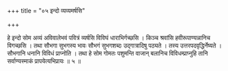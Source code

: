 +++
title = "०५ इन्दो व्यव्यमर्षसि"

+++

हे इन्दो सोम अव्यं अविवालेभवं पवित्रं व्यर्षसि विविघं धाराभिर्गच्छसि । किञ्च श्रवांसि हवीरूपाण्यन्नानिच विगच्छसि । तथा सौभगा सुभगस्य भावः सौभगं सुभगशब्दः उद्गात्रादिषु पठ्यते । तस्य उत्तरपदवृद्धिर्नेष्यते । सौभगानि धनानि विविधं प्राप्नोति । तथा हे सोम गोमतः पशुमन्ति वाजान् बलानिच विविधम्प्राप्नुहि तानि सर्वाण्यस्माकं प्रापयेत्यभिप्रायः ॥ ५ ॥